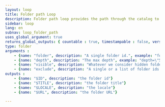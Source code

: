 ```yaml
---
layout: loop
title: Folder path Loop
description: Folder path loop provides the path through the catalog to a given folder. For example if we have an "alpha" folder standing in an "alpha_father" folder which itseflf belong to "root" folder. Folder path loop for folder "alpha" will return "root" then "alpha_father" then "alpha".
sidebar: loop
lang: en
subnav: loop_folder_path
uses_global_argument: true
returns_global_outputs: { countable : true, timestampable : false, versionable : false }
type: folder
arguments :
    - {name: "folder", description: "A single folder id.", example: "folder=\"2\"", mandatory: "true"}
    - {name: "depth", description: "The max depth", example: "depth=\"5\""}
    - {name: "visible", description: "Whatever we consider hidden folder or not.", example: "visible=\"false\"", default: "true"}
    - {name: "exclude", description: "A single or a list of folder ids to exclude for result.", example: "exclude=\"5,72\""}
outputs :
    - {name: "$ID", description: "the folder id"}
    - {name: "$TITLE", description: "the folder title"}
    - {name: "$LOCALE", description: "the locale"}
    - {name: "$URL", description: "the folder URL"}

---
```

